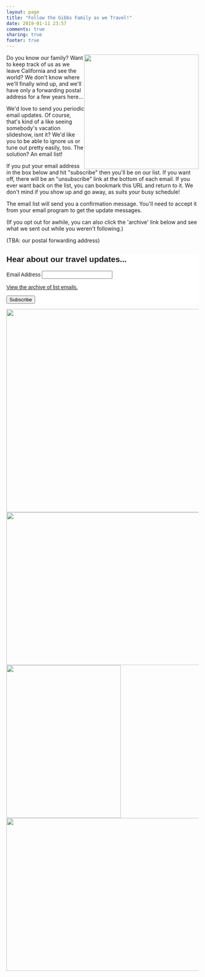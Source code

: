 ```yaml
---
layout: page
title: "Follow the Gibbs Family as we Travel!"
date: 2019-01-11 23:57
comments: true
sharing: true
footer: true
---
```


<img src="/travel/portrait_silly.png" width="300" height="300" style="float:right;"></img>

Do you know our family? Want to keep track of us as we leave California and see the world? We don't know where we'll finally wind up, and we'll have only a forwarding postal address for a few years here...

We'd love to send you periodic email updates. Of course, that's kind of a like seeing somebody's vacation slideshow, isnt it? We'd like you to be able to ignore us or tune out pretty easily, too. The solution? An email list!

If you put your email address in the box below and hit "subscribe" then you'll be on our list. If you want off, there will be an "unsubscribe" link at the bottom of each email. If you ever want back on the list, you can bookmark this URL and return to it. We don't mind if you show up and go away, as suits your busy schedule!

The email list will send you a confirmation message. You'll need to accept it from your email program to get the update messages.

(If you opt out for awhile, you can also click the 'archive' link below and see what we sent out while you weren't following.)

(TBA: our postal forwarding address)

<!-- Begin Mailchimp Signup Form -->
<link href="//cdn-images.mailchimp.com/embedcode/classic-10_7.css" rel="stylesheet" type="text/css">
<style type="text/css">
    #mc_embed_signup{background:#fff; clear:left; font:14px Helvetica,Arial,sans-serif; }
    /* Add your own Mailchimp form style overrides in your site stylesheet or in this style block.
       We recommend moving this block and the preceding CSS link to the HEAD of your HTML file. */
</style>
<div id="mc_embed_signup">
<form action="https://codefol.us2.list-manage.com/subscribe/post?u=c5569fb6471a3e64be2aa1466&amp;id=cb4c5fcbae" method="post" id="mc-embedded-subscribe-form" name="mc-embedded-subscribe-form" class="validate" target="_blank" novalidate>
    <div id="mc_embed_signup_scroll">
    <h2>Hear about our travel updates...</h2>
<div class="mc-field-group">
    <label for="mce-EMAIL">Email Address </label>
    <input type="email" value="" name="EMAIL" class="required email" id="mce-EMAIL">
</div>
<p><a href="https://us2.campaign-archive.com/home/?u=c5569fb6471a3e64be2aa1466&id=cb4c5fcbae" title="View previous campaigns">View the archive of list emails.</a></p>
    <div id="mce-responses" class="clear">
        <div class="response" id="mce-error-response" style="display:none"></div>
        <div class="response" id="mce-success-response" style="display:none"></div>
    </div>    <!-- real people should not fill this in and expect good things - do not remove this or risk form bot signups-->
    <div style="position: absolute; left: -5000px;" aria-hidden="true"><input type="text" name="b_c5569fb6471a3e64be2aa1466_cb4c5fcbae" tabindex="-1" value=""></div>
    <div class="clear"><input type="submit" value="Subscribe" name="subscribe" id="mc-embedded-subscribe" class="button"></div>
    </div>
</form>
</div>
<script type='text/javascript' src='//s3.amazonaws.com/downloads.mailchimp.com/js/mc-validate.js'></script><script type='text/javascript'>(function($) {window.fnames = new Array(); window.ftypes = new Array();fnames[0]='EMAIL';ftypes[0]='email';fnames[1]='FNAME';ftypes[1]='text';fnames[2]='LNAME';ftypes[2]='text';fnames[3]='ADDRESS';ftypes[3]='address';fnames[4]='PHONE';ftypes[4]='phone';}(jQuery));var $mcj = jQuery.noConflict(true);</script>
<!--End mc_embed_signup-->

<img src="/travel/family_couch.jpg" width="800" height="532" style="display: inline-block"></img>
<img src="/travel/krissy_jb.jpg" width="600" height="400" style="display: inline-block"></img>
<img src="/travel/shower_tree.jpg" width="300" height="400" style="display: inline-block"></img>
<img src="/travel/family_reading.jpg" width="600" height="400" style="display: inline-block"></img>
